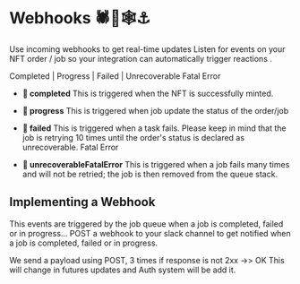 
# Webhooks 🕷🥞🕸⚓

Use incoming webhooks to get real-time updates
Listen for events on your NFT order / job so your integration can automatically trigger reactions .

Completed | Progress | Failed | Unrecoverable Fatal Error

- <b>🔸 completed</b>
  This is triggered when the NFT is successfully minted.

- <b>🔸 progress</b>
  This is triggered when job update the status of the order/job

- <b>🔸 failed</b>
  This is triggered when a task fails. Please keep in mind that the job is retrying 10 times until the order's status is declared as unrecoverable. Fatal Error

- <b>🔸 unrecoverableFatalError</b>
This is triggered when a job fails many times and will not be retried; the job is then removed from the queue stack.


## Implementing a Webhook

This events are triggered by the job queue when a job is completed, failed or in progress...
POST a webhook to your slack channel to get notified when a job is completed, failed or in progress.

We send a payload using POST, 3 times if response is not 2xx ->> OK
This will change in futures updates and Auth system will be add it.
```

